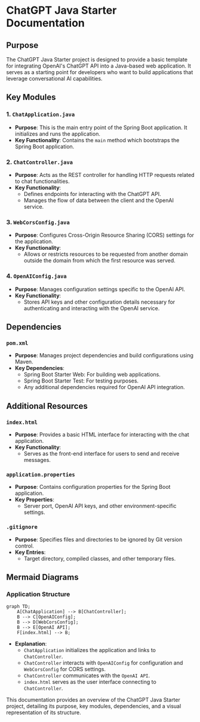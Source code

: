 # ChatGPT Java Starter Documentation

## Purpose
The ChatGPT Java Starter project is designed to provide a basic template for integrating OpenAI's ChatGPT API into a Java-based web application. It serves as a starting point for developers who want to build applications that leverage conversational AI capabilities.

## Key Modules

### 1. `ChatApplication.java`
- **Purpose**: This is the main entry point of the Spring Boot application. It initializes and runs the application.
- **Key Functionality**: Contains the `main` method which bootstraps the Spring Boot application.

### 2. `ChatController.java`
- **Purpose**: Acts as the REST controller for handling HTTP requests related to chat functionalities.
- **Key Functionality**: 
  - Defines endpoints for interacting with the ChatGPT API.
  - Manages the flow of data between the client and the OpenAI service.

### 3. `WebCorsConfig.java`
- **Purpose**: Configures Cross-Origin Resource Sharing (CORS) settings for the application.
- **Key Functionality**: 
  - Allows or restricts resources to be requested from another domain outside the domain from which the first resource was served.

### 4. `OpenAIConfig.java`
- **Purpose**: Manages configuration settings specific to the OpenAI API.
- **Key Functionality**: 
  - Stores API keys and other configuration details necessary for authenticating and interacting with the OpenAI service.

## Dependencies

### `pom.xml`
- **Purpose**: Manages project dependencies and build configurations using Maven.
- **Key Dependencies**:
  - Spring Boot Starter Web: For building web applications.
  - Spring Boot Starter Test: For testing purposes.
  - Any additional dependencies required for OpenAI API integration.

## Additional Resources

### `index.html`
- **Purpose**: Provides a basic HTML interface for interacting with the chat application.
- **Key Functionality**: 
  - Serves as the front-end interface for users to send and receive messages.

### `application.properties`
- **Purpose**: Contains configuration properties for the Spring Boot application.
- **Key Properties**: 
  - Server port, OpenAI API keys, and other environment-specific settings.

### `.gitignore`
- **Purpose**: Specifies files and directories to be ignored by Git version control.
- **Key Entries**: 
  - Target directory, compiled classes, and other temporary files.

## Mermaid Diagrams

### Application Structure

```mermaid
graph TD;
    A[ChatApplication] --> B[ChatController];
    B --> C[OpenAIConfig];
    B --> D[WebCorsConfig];
    B --> E[OpenAI API];
    F[index.html] --> B;
```

- **Explanation**: 
  - `ChatApplication` initializes the application and links to `ChatController`.
  - `ChatController` interacts with `OpenAIConfig` for configuration and `WebCorsConfig` for CORS settings.
  - `ChatController` communicates with the `OpenAI API`.
  - `index.html` serves as the user interface connecting to `ChatController`.

This documentation provides an overview of the ChatGPT Java Starter project, detailing its purpose, key modules, dependencies, and a visual representation of its structure.